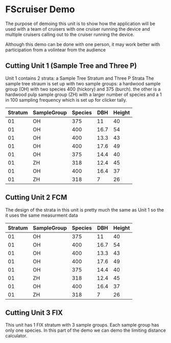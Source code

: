 # FScruiser Demo

The purpose of demoing this unit is to show how the application will be used with a team of cruisers with one cruiser running the device and multiple cruisers calling out to the cruiser running the device. 

Although this demo can be done with one person, it may work better with participation from a volintear from the audience 

## Cutting Unit 1 (Sample Tree and Three P)

Unit 1 contains 2 strata: a Sample Tree Stratum and Three P Strata
The sample tree straum is set up with two sample groups: a hardwood sample group (OH) with two species 400 (hickory) and 375 (burch). 
the other is a hardwood pulp sample group (ZH) with a larger number of species and a 1 in 100 sampling frequency which is set up for clicker tally. 



| Stratum   | SampleGroup   | Species   | DBH   | Height|
|---        |----           |----       |----   |----   |
|01         |OH             |375        |11     |40     |
|01         |OH             |400        |16.7   |54     |
|01         |OH             |400        |13.3   |43     |
|01         |OH             |400        |17.6   |49     |
|01         |OH             |375        |14.4   |40     |
|01         |ZH             |318        |12.4   |45     |
|01         |OH             |400        |16.4   |37     |
|01         |ZH             |318        |7      |26     |


## Cutting Unit 2 FCM 

The design of the strata in this unit is pretty much the same as Unit 1 so the it uses the same measurment data


| Stratum   | SampleGroup   | Species   | DBH   | Height|
|---        |----           |----       |----   |----   |
|01         |OH             |375        |11     |40     |
|01         |OH             |400        |16.7   |54     |
|01         |OH             |400        |13.3   |43     |
|01         |OH             |400        |17.6   |49     |
|01         |OH             |375        |14.4   |40     |
|01         |ZH             |318        |12.4   |45     |
|01         |OH             |400        |16.4   |37     |
|01         |ZH             |318        |7      |26     |


## Cutting Unit 3 FIX 

This unit has 1 FIX stratum with 3 sample groups. Each sample group has only one species. 
In this part of the demo we can demo the limiting distance calculator. 

